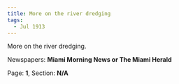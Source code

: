 ```yaml
---  
title: More on the river dredging  
tags:  
  - Jul 1913  
---  
```

  
More on the river dredging.  
  
Newspapers: **Miami Morning News or The Miami Herald**  
  
Page: **1**, Section: **N/A** 
